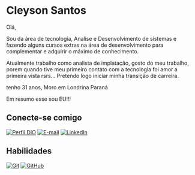 # Cleyson Santos

Olá, 

Sou da área de tecnologia, Analise e Desenvolvimento de sistemas e fazendo alguns cursos extras na área de desenvolvimento para complementar e adquirir o máximo de conhecimento.

Atualmente trabalho como analista de implatação, gosto do meu trabalho, porem quando tive meu primeiro contato com a tecnologia foi amor a primeira vista rsrs... Pretendo logo iniciar minha transição de carreira.

tenho 31 anos, Moro em Londrina Paraná


Em resumo esse sou EU!!!

## Conecte-se comigo

[![Perfil DIO](https://img.shields.io/badge/-Meu%20Perfil%20na%20DIO-30A3DC?style=for-the-badge)](https://web.dio.me/users/cleysonsantos111?tab=achievements)
[![E-mail](https://img.shields.io/badge/-Email-000?style=for-the-badge&logo=microsoft-outlook&logoColor=E94D5F)](mailto:cleysonsantos111@gmail.com)
[![LinkedIn](https://img.shields.io/badge/-LinkedIn-000?style=for-the-badge&logo=linkedin&logoColor=30A3DC)](https://www.linkedin.com/in/cleyson-santos-53a3b058/)

## Habilidades


[![Git](https://img.shields.io/badge/Git-000?style=for-the-badge&logo=git&logoColor=E94D5F)](https://git-scm.com/doc) 
[![GitHub](https://img.shields.io/badge/GitHub-000?style=for-the-badge&logo=github&logoColor=30A3DC)](https://docs.github.com/)
